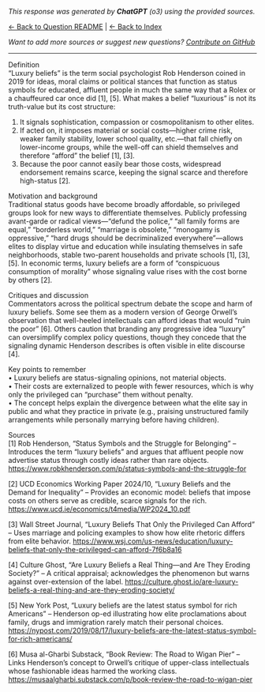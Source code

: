 <!-- 
Generated by: chatgpt
Model: o3
Prompt type: sources
Generated at: 2025-06-08T21:09:52.334644
-->

*This response was generated by **ChatGPT** (o3) using the provided sources.*

[← Back to Question README](README.md) | [← Back to Index](../README.md)

*Want to add more sources or suggest new questions? [Contribute on GitHub](https://github.com/justinwest/SuggestedSources)*

---

Definition  
“Luxury beliefs” is the term social psychologist Rob Henderson coined in 2019 for ideas, moral claims or political stances that function as status symbols for educated, affluent people in much the same way that a Rolex or a chauffeured car once did [1], [5].  What makes a belief “luxurious” is not its truth-value but its cost structure:  

1. It signals sophistication, compassion or cosmopolitanism to other elites.  
2. If acted on, it imposes material or social costs—higher crime risk, weaker family stability, lower school quality, etc.—that fall chiefly on lower-income groups, while the well-off can shield themselves and therefore “afford” the belief [1], [3].  
3. Because the poor cannot easily bear those costs, widespread endorsement remains scarce, keeping the signal scarce and therefore high-status [2].

Motivation and background  
Traditional status goods have become broadly affordable, so privileged groups look for new ways to differentiate themselves.  Publicly professing avant-garde or radical views—“defund the police,” “all family forms are equal,” “borderless world,” “marriage is obsolete,” “monogamy is oppressive,” “hard drugs should be decriminalized everywhere”—allows elites to display virtue and education while insulating themselves in safe neighborhoods, stable two-parent households and private schools [1], [3], [5].  In economic terms, luxury beliefs are a form of “conspicuous consumption of morality” whose signaling value rises with the cost borne by others [2].

Critiques and discussion  
Commentators across the political spectrum debate the scope and harm of luxury beliefs.  Some see them as a modern version of George Orwell’s observation that well-heeled intellectuals can afford ideas that would “ruin the poor” [6].  Others caution that branding any progressive idea “luxury” can oversimplify complex policy questions, though they concede that the signaling dynamic Henderson describes is often visible in elite discourse [4].

Key points to remember  
• Luxury beliefs are status-signaling opinions, not material objects.  
• Their costs are externalized to people with fewer resources, which is why only the privileged can “purchase” them without penalty.  
• The concept helps explain the divergence between what the elite say in public and what they practice in private (e.g., praising unstructured family arrangements while personally marrying before having children).  

Sources  
[1] Rob Henderson, “Status Symbols and the Struggle for Belonging” – Introduces the term “luxury beliefs” and argues that affluent people now advertise status through costly ideas rather than rare objects.  https://www.robkhenderson.com/p/status-symbols-and-the-struggle-for  

[2] UCD Economics Working Paper 2024/10, “Luxury Beliefs and the Demand for Inequality” – Provides an economic model: beliefs that impose costs on others serve as credible, scarce signals for the rich.  https://www.ucd.ie/economics/t4media/WP2024_10.pdf  

[3] Wall Street Journal, “Luxury Beliefs That Only the Privileged Can Afford” – Uses marriage and policing examples to show how elite rhetoric differs from elite behavior.  https://www.wsj.com/us-news/education/luxury-beliefs-that-only-the-privileged-can-afford-7f6b8a16  

[4] Culture Ghost, “Are Luxury Beliefs a Real Thing—and Are They Eroding Society?” – A critical appraisal; acknowledges the phenomenon but warns against over-extension of the label.  https://culture.ghost.io/are-luxury-beliefs-a-real-thing-and-are-they-eroding-society/  

[5] New York Post, “Luxury beliefs are the latest status symbol for rich Americans” – Henderson op-ed illustrating how elite proclamations about family, drugs and immigration rarely match their personal choices.  https://nypost.com/2019/08/17/luxury-beliefs-are-the-latest-status-symbol-for-rich-americans/  

[6] Musa al-Gharbi Substack, “Book Review: The Road to Wigan Pier” – Links Henderson’s concept to Orwell’s critique of upper-class intellectuals whose fashionable ideas harmed the working class.  https://musaalgharbi.substack.com/p/book-review-the-road-to-wigan-pier